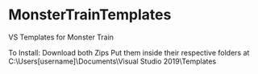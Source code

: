 # MonsterTrainTemplates
VS Templates for Monster Train

To Install:
Download both Zips
Put them inside their respective folders at C:\Users\[username]\Documents\Visual Studio 2019\Templates
